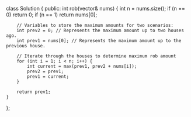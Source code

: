 class Solution {
public:
    int rob(vector<int>& nums) {
        int n = nums.size();
        if (n == 0) return 0;
        if (n == 1) return nums[0];

        // Variables to store the maximum amounts for two scenarios:
        int prev2 = 0; // Represents the maximum amount up to two houses ago.
        int prev1 = nums[0]; // Represents the maximum amount up to the previous house.

        // Iterate through the houses to determine maximum rob amount
        for (int i = 1; i < n; i++) {
            int current = max(prev1, prev2 + nums[i]);
            prev2 = prev1;
            prev1 = current;
        }

        return prev1;
    }
};
